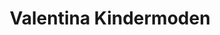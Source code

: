 ---
title: "Valentina Kindermoden"
url: /waidhofen-an-der-ybbs/valentina-kindermoden/
shop: Kleidung
---